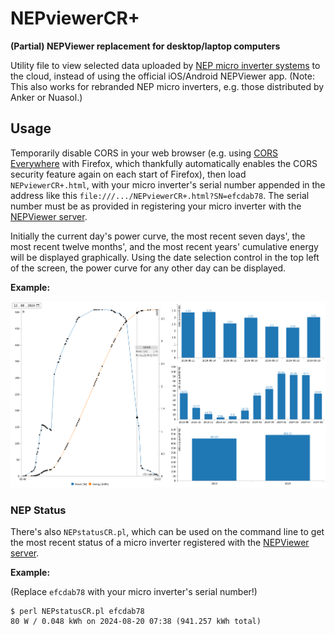 # NEPviewerCR+

**(Partial) NEPViewer replacement for desktop/laptop computers**

Utility file to view selected data uploaded by [NEP micro inverter systems](https://northernep.com/products/microinverters/) to the cloud, instead of using the official iOS/Android NEPViewer app. (Note: This also works for rebranded NEP micro inverters, e.g. those distributed by Anker or Nuasol.)

## Usage

Temporarily disable CORS in your web browser (e.g. using [CORS Everywhere](https://github.com/spenibus/cors-everywhere-firefox-addon) with Firefox, which thankfully automatically enables the CORS security feature again on each start of Firefox),
then load `NEPviewerCR+.html`, with your micro inverter's serial number appended in the address like this `file:///.../NEPviewerCR+.html?SN=efcdab78`. The serial number must be as provided in registering your micro inverter with the [NEPViewer server](https://nepviewer.com/).

Initially the current day's power curve, the most recent seven days', the most recent twelve months', and the most recent years' cumulative energy will be displayed graphically. Using the date selection control in the top left of the screen, the power curve for any other day can be displayed.

**Example:**

![NEPviewerCR+.html](NEPviewerCR+.png)

### NEP Status

There's also `NEPstatusCR.pl`, which can be used on the command line to get the most recent status of a micro inverter registered with the [NEPViewer server](https://nepviewer.com/).

**Example:**

(Replace `efcdab78` with your micro inverter's serial number!)
```
$ perl NEPstatusCR.pl efcdab78
80 W / 0.048 kWh on 2024-08-20 07:38 (941.257 kWh total)
```
